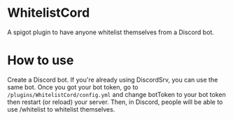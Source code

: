 # WhitelistCord
A spigot plugin to have anyone whitelist themselves from a Discord bot. 

# How to use
Create a Discord bot. If you're already using DiscordSrv, you can use the same bot. Once you got your bot token, go to `/plugins/WhitelistCord/config.yml` and change botToken to your bot token then restart (or reload) your server. Then, in Discord, people will be able to use /whitelist <username> to whitelist themselves.
